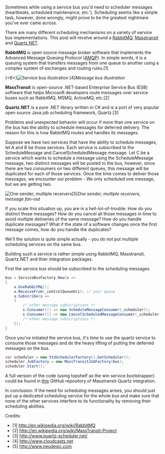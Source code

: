 Sometimes while using a service bus you'd need to scheduler messages (heartbeats, scheduled maintenance, etc.'). 
Scheduling seems like a simple task, however, done wrongly, might prove to be the greatest nightmare you've ever came across.

There are many different scheduling mechanisms on a variety of service bus implementations. This post will revolve around a [RabbitMQ](http://www.rabbitmq.com/), [Masstransit](http://masstransit-project.com/) and [Quartz.NET](http://www.quartz-scheduler.net/).

**RabbitMQ** is open source message broker software that implements the Advanced Message Queuing Protocol ([AMQP](http://en.wikipedia.org/wiki/Advanced_Message_Queuing_Protocol)). In simple words, it is a queuing system that transfers messages from one queue to another using a complex system of exchanges and routing rules.[1]

{<6>}![Service bus illustration](https://cloudcasts4storage.blob.core.windows.net/bookimages/ServiceBusOverview_files/image005.png)
[4]*Message bus illustration*

**MassTransit** is open-source .NET-based Enterprise Service Bus (ESB) software that helps Microsoft developers route messages over service buses such as RabbitMQ, MSMQ, ActiveMQ, etc.[2]

**Quartz.NET** is a pure .NET library written in C# and is a port of very popular open source Java job scheduling framework, Quartz.[3]

Problems and unexpected behavior will occur if more than one service on the bus has the ability to schedule messages for deferred delivery. The reason for this is how RabbitMQ routes and handles its messages.

Suppose we have two services that have the ability to schedule messages, let A and B be those services. Each service is subscribed to the ScheduleMessage and CancelScheduledMessage message. Let C be a service which wants to schedule a message using the ScheduleMessage message, two distinct messages will be posted to the bus, however, since there are two consumers on two different queues, this message will be duplicated for each of those services. Once the time comes to deliver those messages, we encounter our problem - We only scheduled one message, but we are getting two.

![One sender, multiple receivers](http://www.neudesic.com/wp-content/uploads/2014/01/servicebus6.jpg)[5]*One sender, multiple receivers, message fan-out*

If you scale this situation up, you are in a hell-lot-of-trouble:
How do you distinct those messages?
How do you cancel all those messages in time to avoid multiple deliveries of the same message?
How do you handle duplicate messages?
What if the state of a software changes once the first message comes, how do you handle the duplicates?

We'll the solution is quite simple actually - you do not put multiple scheduling services on the same bus.

Building such a service is rather simple using RabbitMQ, Masstransit, Quartz.NET and thier integration packages.

First the service bus should be subscribed to the scheduling messages
```C#
bus = ServiceBusFactory.New(x =>
{
	x.UseRabbitMq();
    x.ReceiveFrom(_controlQueueUri); // your queue
    x.Subscribe(s =>
	{
		/* other message subscriptions */
		s.Consumer(() => new ScheduleMessageConsumer(_scheduler));
		s.Consumer(() => new CancelScheduledMessageConsumer(_scheduler));
		/* other message subscriptions */
	});
}
```
Once you've initiated the service bus, it's time to use the quartz service to consume those messages and do the heavy lifting of putting the deferred messages on the bus.
```C#
var scheduler = new StdSchedulerFactory().GetScheduler();
scheduler.JobFactory = new MassTransitJobFactory(bus);
scheduler.Start();
```
A full version of the code (using topshelf as the win service bootstrapper) could be found in [this](https://github.com/MassTransit/MassTransit-Quartz/tree/master/src/MassTransit.QuartzService) GitHub repository of Masstransit-Quartz integration.

In conclusion: If the need for scheduling messages arises, you should just put up a dedicated scheduling service for the whole bus and make sure that none of the other services interfere to its functionality by removing their scheduling abilities.

Credits:

* [1] http://en.wikipedia.org/wiki/RabbitMQ
* [2] http://en.wikipedia.org/wiki/MassTransit-Project
* [3] http://www.quartz-scheduler.net/
* [4] http://www.cloudcasts.net
* [5] http://www.neudesic.com

